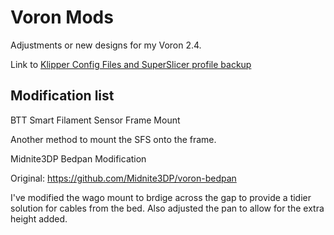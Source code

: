 # Voron Mods

Adjustments or new designs for my Voron 2.4.

Link to [Klipper Config Files and SuperSlicer profile backup](https://github.com/airway38/Klipper-Config)


## Modification list

BTT Smart Filament Sensor Frame Mount

  Another method to mount the SFS onto the frame.
  
 
Midnite3DP Bedpan Modification

  Original: https://github.com/Midnite3DP/voron-bedpan
  
  I've modified the wago mount to brdige across the gap to provide a tidier solution for cables from the bed. Also adjusted the pan to allow for the extra height added.
